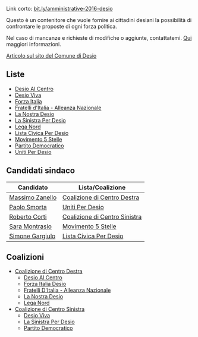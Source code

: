 Link corto: [bit.ly/amministrative-2016-desio](https://bit.ly/amministrative-2016-desio)

Questo è un contenitore che vuole fornire ai cittadini desiani la possibilità di confrontare le proposte di ogni forza politica.

Nel caso di mancanze e richieste di modifiche o aggiunte, contattatemi. [Qui](richiesta-del-programma-elettorale.md) maggiori informazioni.

[Articolo sul sito del Comune di Desio](http://www.comune.desio.mb.it/servizi/notizie/notizie_fase02.aspx?ID=38462)

## Liste

- [Desio Al Centro](desio-al-centro.md)
- [Desio Viva](desio-viva.md)
- [Forza Italia](forza-italia.md)
- [Fratelli d'Italia - Alleanza Nazionale](fratelli-ditalia-alleanza-nazionale.md)
- [La Nostra Desio](la-nostra-desio.md)
- [La Sinistra Per Desio](la-sinistra-per-desio.md)
- [Lega Nord](lega-nord.md)
- [Lista Civica Per Desio](lista-civica-per-desio.md)
- [Movimento 5 Stelle](movimento-5-stelle.md)
- [Partito Democratico](partito-democratico.md)
- [Uniti Per Desio](uniti-per-desio.md)

## Candidati sindaco

| Candidato | Lista/Coalizione |
|-----------|------------------|
| [Massimo Zanello](coalizione-di-centro-destra.md#massimo-zanello-candidato-sindaco) | [Coalizione di Centro Destra](coalizione-di-centro-destra.md) |
| [Paolo Smorta](uniti-per-desio.md#paolo-smorta-candidato-sindaco) | [Uniti Per Desio](uniti-per-desio.md) |
| [Roberto Corti](coalizione-di-centro-sinistra.md#roberto-corti-candidato-sindaco) | [Coalizione di Centro Sinistra](coalizione-di-centro-sinistra.md) |
| [Sara Montrasio](movimento-5-stelle.md#sara-montrasio-candidato-sindaco) | [Movimento 5 Stelle](movimento-5-stelle.md) |
| [Simone Gargiulo](lista-civica-per-desio.md#simone-gargiulo-candidato-sindaco) | [Lista Civica Per Desio](lista-civica-per-desio.md) |

## Coalizioni

- [Coalizione di Centro Destra](coalizione-di-centro-destra.md)
  - [Desio Al Centro](desio-al-centro.md)
  - [Forza Italia Desio](forza-italia.md)
  - [Fratelli D'Italia - Alleanza Nazionale](fratelli-ditalia-alleanza-nazionale.md)
  - [La Nostra Desio](la-nostra-desio.md)
  - [Lega Nord](lega-nord.md)
- [Coalizione di Centro Sinistra](coalizione-di-centro-sinistra.md)
  - [Desio Viva](desio-viva.md)
  - [La Sinistra Per Desio](la-sinistra-per-desio.md)
  - [Partito Democratico](partito-democratico.md)
